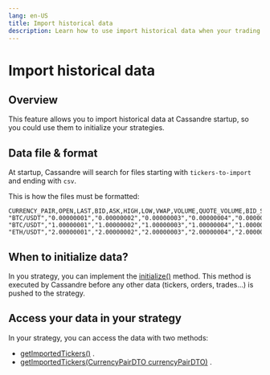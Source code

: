 ```yaml
---
lang: en-US
title: Import historical data
description: Learn how to use import historical data when your trading bot start and use them in your strategy
---
```


# Import historical data

## Overview

This feature allows you to import historical data at Cassandre startup, so you could use them to initialize your
strategies.

## Data file & format

At startup, Cassandre will search for files starting with `tickers-to-import` and ending with `csv`.

This is how the files must be formatted:

```
CURRENCY_PAIR,OPEN,LAST,BID,ASK,HIGH,LOW,VWAP,VOLUME,QUOTE_VOLUME,BID_SIZE,ASK_SIZE,TIMESTAMP
"BTC/USDT","0.00000001","0.00000002","0.00000003","0.00000004","0.00000005","0.00000006","0.00000007","0.00000008","0.00000009","0.00000010","0.00000011",1508546000
"BTC/USDT","1.00000001","1.00000002","1.00000003","1.00000004","1.00000005","1.00000006","1.00000007","1.00000008","1.00000009","1.00000010","1.00000011",1508446000
"ETH/USDT","2.00000001","2.00000002","2.00000003","2.00000004","2.00000005","2.00000006","2.00000007","2.00000008","2.00000009","2.00000010","2.00000011",1508346000
```

## When to initialize data?

In you strategy, you can implement
the [initialize()](https://www.javadoc.io/doc/tech.cassandre.trading.bot/cassandre-trading-bot-spring-boot-autoconfigure/latest/tech/cassandre/trading/bot/strategy/GenericCassandreStrategy.html#initialize())
method. This method is executed by Cassandre before any other data (tickers, orders, trades...) is pushed to the
strategy.

## Access your data in your strategy

In your strategy, you can access the data with two methods:

* [getImportedTickers()](https://www.javadoc.io/doc/tech.cassandre.trading.bot/cassandre-trading-bot-spring-boot-autoconfigure/latest/tech/cassandre/trading/bot/strategy/GenericCassandreStrategy.html#getImportedTickers())
  .
* [getImportedTickers(CurrencyPairDTO currencyPairDTO)](https://www.javadoc.io/doc/tech.cassandre.trading.bot/cassandre-trading-bot-spring-boot-autoconfigure/latest/tech/cassandre/trading/bot/strategy/GenericCassandreStrategy.html#getImportedTickers(tech.cassandre.trading.bot.dto.util.CurrencyPairDTO))
  .
